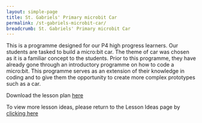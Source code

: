 ```yaml
---
layout: simple-page
title: St. Gabriels' Primary microbit Car
permalink: /st-gabriels-microbit-car/
breadcrumb: St. Gabriels' Primary microbit Car
---
```



This is a programme designed for our P4 high progress learners. Our students are tasked to build a micro:bit car. The theme of car was chosen as it is a familiar concept to the students. 
Prior to this programme, they have already gone through an introductory programme on how to code a micro:bit. This programme serves as an extension of their knowledge in coding and to give them the opportunity to create more complex prototypes such as a car. 

Download the lesson plan [here](/files/lesson-plans/primary-schools/design-and-technology/St-Gabriels-microbit-car.docx)

To view more lesson ideas, please return to the Lesson Ideas page by [clicking here](/in-schools/digital-maker/lesson-ideas-primary/)
